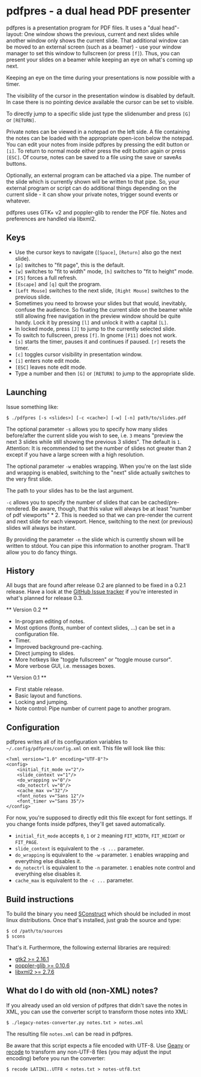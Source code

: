 pdfpres - a dual head PDF presenter
===================================

pdfpres is a presentation program for PDF files. It uses a "dual
head"-layout: One window shows the previous, current and next slides
while another window only shows the current slide. That additional
window can be moved to an external screen (such as a beamer) - use your
window manager to set this window to fullscreen (or press `[f]`). Thus,
you can present your slides on a beamer while keeping an eye on what's
coming up next.

Keeping an eye on the time during your presentations is now possible
with a timer.

The visibility of the cursor in the presentation window is disabled by
default. In case there is no pointing device available the cursor can be
set to visible.

To directly jump to a specific slide just type the slidenumber and press
`[G]` or `[RETURN]`.

Private notes can be viewed in a notepad on the left side. A file
containing the notes can be loaded with the appropriate open-icon below
the notepad.  You can edit your notes from inside pdfpres by pressing
the edit button or `[i]`. To return to normal mode either press the edit
button again or press `[ESC]`. Of course, notes can be saved to a file
using the save or saveAs buttons.

Optionally, an external program can be attached via a pipe. The number
of the slide which is currently shown will be written to that pipe. So,
your external program or script can do additional things depending on
the current slide - it can show your private notes, trigger sound events
or whatever.

pdfpres uses GTK+ v2 and poppler-glib to render the PDF file. Notes and
preferences are handled via libxml2.


Keys
----

* Use the cursor keys to navigate (`[Space]`, `[Return]` also go the
  next slide).
* `[p]` switches to "fit page", this is the default.
* `[w]` switches to "fit to width" mode, `[h]` switches to "fit to
  height" mode.
* `[F5]` forces a full refresh.
* `[Escape]` and `[q]` quit the program.
* `[Left Mouse]` switches to the next slide, `[Right Mouse]` switches to
  the previous slide.
* Sometimes you need to browse your slides but that would, inevitably,
  confuse the audience. So fixating the current slide on the beamer
  while still allowing free navigation in the preview window should be
  quite handy. Lock it by pressing `[l]` and unlock it with a capital
  `[L]`.
* In locked mode, press `[J]` to jump to the currently selected slide.
* To switch to fullscreen, press `[f]`. In gnome `[F11]` does not work.
* `[s]` starts the timer, pauses it and continues if paused. `[r]`
  resets the timer.
* `[c]` toggles cursor visibility in presentation window.
* `[i]` enters note edit mode.
* `[ESC]` leaves note edit mode.
* Type a number and then `[G]` or `[RETURN]` to jump to the appropriate
  slide.


Launching
---------

Issue something like:

    $ ./pdfpres [-s <slides>] [-c <cache>] [-w] [-n] path/to/slides.pdf

The optional parameter `-s` allows you to specify how many slides
before/after the current slide you wish to see, i.e. `3` means "preview
the next 3 slides while still showing the previous 3 slides". The
default is `1`. Attention: It is recommended to set the number of slides
not greater than 2 except if you have a large screen with a high
resolution.

The optional parameter `-w` enables wrapping. When you're on the last
slide and wrapping is enabled, switching to the "next" slide actually
switches to the very first slide.

The path to your slides has to be the last argument.

`-c` allows you to specify the number of slides that can be
cached/pre-rendered. Be aware, though, that this value will always be at
least "number of pdf viewports" * 2. This is needed so that we can
pre-render the current and next slide for each viewport. Hence,
switching to the next (or previous) slides will always be instant.

By providing the parameter `-n` the slide which is currently shown will
be written to stdout. You can pipe this information to another program.
That'll allow you to do fancy things.


History
-------

All bugs that are found after release 0.2 are planned to be fixed in a
0.2.1 release. Have a look at the [GitHub Issue
tracker](http://github.com/vain/pdfpres/issues) if you're interested in
what's planned for release 0.3.


** Version 0.2 **

* In-program editing of notes.
* Most options (fonts, number of context slides, ...) can be set in a
  configuration file.
* Timer.
* Improved background pre-caching.
* Direct jumping to slides.
* More hotkeys like "toggle fullscreen" or "toggle mouse cursor".
* More verbose GUI, i.e. messages boxes.


** Version 0.1 **

* First stable release.
* Basic layout and functions.
* Locking and jumping.
* Note control: Pipe number of current page to another program.


Configuration
-------------

pdfpres writes all of its configuration variables to
`~/.config/pdfpres/config.xml` on exit. This file will look like this:

	<?xml version="1.0" encoding="UTF-8"?>
	<config>
		<initial_fit_mode v="2"/>
		<slide_context v="1"/>
		<do_wrapping v="0"/>
		<do_notectrl v="0"/>
		<cache_max v="32"/>
		<font_notes v="Sans 12"/>
		<font_timer v="Sans 35"/>
	</config>

For now, you're supposed to directly edit this file except for font
settings. If you change fonts inside pdfpres, they'll get saved
automatically.

* `initial_fit_mode` accepts `0`, `1` or `2` meaning `FIT_WIDTH`,
  `FIT_HEIGHT` or `FIT_PAGE`.
* `slide_context` is equivalent to the `-s ...` parameter.
* `do_wrapping` is equivalent to the `-w` parameter. `1` enables
  wrapping and everything else disables it.
* `do_notectrl` is equivalent to the `-n` parameter. `1` enables
  note control and everything else disables it.
* `cache_max` is equivalent to the `-c ...` parameter.


Build instructions
------------------

To build the binary you need [SConstruct](http://www.scons.org/) which
should be included in most linux distributions. Once that's installed,
just grab the source and type:

    $ cd /path/to/sources
    $ scons

That's it. Furthermore, the following external libraries are required:

* [gtk2 >= 2.16.1](http://www.gtk.org)
* [poppler-glib >= 0.10.6](http://poppler.freedesktop.org)
* [libxml2 >= 2.7.6](http://www.xmlsoft.org/)


What do I do with old (non-XML) notes?
--------------------------------------

If you already used an old version of pdfpres that didn't save the notes
in XML, you can use the converter script to transform those notes into
XML:

    $ ./legacy-notes-converter.py notes.txt > notes.xml

The resulting file `notes.xml` can be read in pdfpres.

Be aware that this script expects a file encoded with UTF-8. Use
[Geany](http://www.geany.org/) or
[recode](http://www.gnu.org/software/recode/recode.html) to transform
any non-UTF-8 files (you may adjust the input encoding) before you run
the converter:

    $ recode LATIN1..UTF8 < notes.txt > notes-utf8.txt
